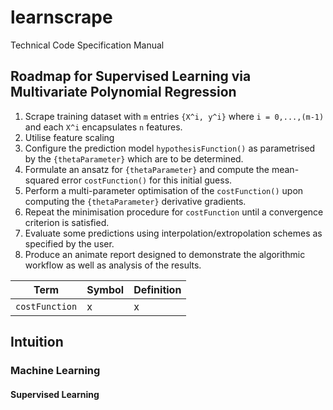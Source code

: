 # learnscrape
Technical Code Specification Manual

## Roadmap for Supervised Learning via Multivariate Polynomial Regression
1. Scrape training dataset with `m` entries `{X^i, y^i}` where `i = 0,...,(m-1)` and each `X^i` encapsulates `n` features.
2. Utilise feature scaling 
3. Configure the prediction model `hypothesisFunction()` as parametrised by the `{thetaParameter}` which are to be determined.
4. Formulate an ansatz for `{thetaParameter}` and compute the mean-squared error `costFunction()` for this initial guess.
5. Perform a multi-parameter optimisation of the `costFunction()` upon computing the `{thetaParameter}` derivative gradients.
6. Repeat the minimisation procedure for `costFunction` until a convergence criterion is satisfied.
7. Evaluate some predictions using interpolation/extropolation schemes as specified by the user.
8. Produce an animate report designed to demonstrate the algorithmic workflow as well as analysis of the results.



| Term | Symbol | Definition |
|------|--------|------------|
| `costFunction`      | x      |  x         |
 

## Intuition

### Machine Learning

#### Supervised Learning



